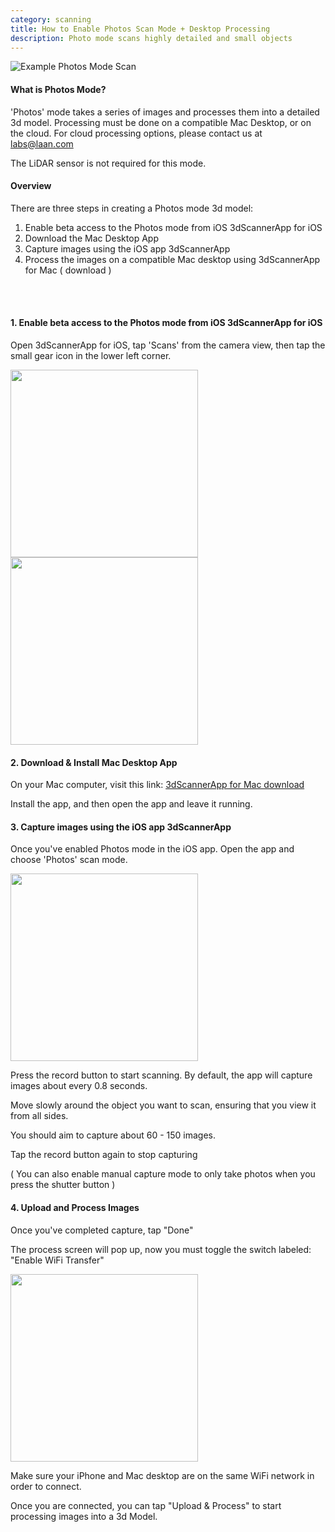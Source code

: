 ```yaml
---
category: scanning
title: How to Enable Photos Scan Mode + Desktop Processing
description: Photo mode scans highly detailed and small objects
---
```



![Example Photos Mode Scan](/images/shoe3d.png)


#### What is Photos Mode? 
'Photos' mode takes a series of images and processes them into a detailed 3d model.
Processing must be done on a compatible Mac Desktop, or on the cloud. 
For cloud processing options, please contact us at labs@laan.com 


The LiDAR sensor is not required for this mode. 

#### Overview 

There are three steps in creating a Photos mode 3d model:
 1. Enable beta access to the Photos mode from iOS 3dScannerApp for iOS 
 2. Download the Mac Desktop App 
 3. Capture images using the iOS app 3dScannerApp 
 4. Process the images on a compatible Mac desktop using 3dScannerApp for Mac ( download )


</br>
</br>

#### 1. Enable beta access to the Photos mode from iOS 3dScannerApp for iOS 

Open 3dScannerApp for iOS, tap 'Scans' from the camera view, then tap the small gear icon in the lower left corner.


<img style="float: left;" width="300" src="/images/tap-settings.jpg"/>
<img width="300" src="/images/enable-mac.jpg"/>

</br>


#### 2. Download & Install Mac Desktop App 

On your Mac computer, visit this link: [3dScannerApp for Mac download](macappstore://apps.apple.com/us/app/3d-scanner-app/id1419913995)

Install the app, and then open the app and leave it running. 



#### 3. Capture images using the iOS app 3dScannerApp 
Once you've enabled Photos mode in the iOS app. 
Open the app and choose 'Photos' scan mode.

<img width="300" src="/images/photo-scan-mode.jpg"/>


Press the record button to start scanning. 
By default, the app will capture images about every 0.8 seconds. 

Move slowly around the object you want to scan, ensuring that you view it from all sides.

You should aim to capture about 60 - 150 images. 

Tap the record button again to stop capturing

( You can also enable manual capture mode to only take photos when you press the shutter button )


#### 4. Upload and Process Images


Once you've completed capture, tap "Done"

The process screen will pop up, now you must toggle the switch labeled:
"Enable WiFi Transfer"

<img width="300" src="/images/photo-mode-upload.jpg"/>

Make sure your iPhone and Mac desktop are on the same WiFi network in order to connect. 

Once you are connected, you can tap "Upload & Process" to start processing images into a 3d Model.





